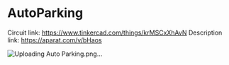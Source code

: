# AutoParking

Circuit link: https://www.tinkercad.com/things/krMSCxXhAvN
Description link: https://aparat.com/v/bHaos

![Uploading Auto Parking.png…]()
